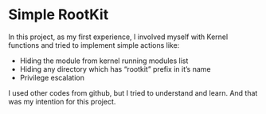 # Simple RootKit

In this project, as my first experience, I involved myself with Kernel functions and tried to implement simple actions like:
- Hiding the module from kernel running modules list
- Hiding any directory which has “rootkit” prefix in it’s name
- Privilege escalation

I used other codes from github, but I tried to understand and learn.
And that was my intention for this project.
